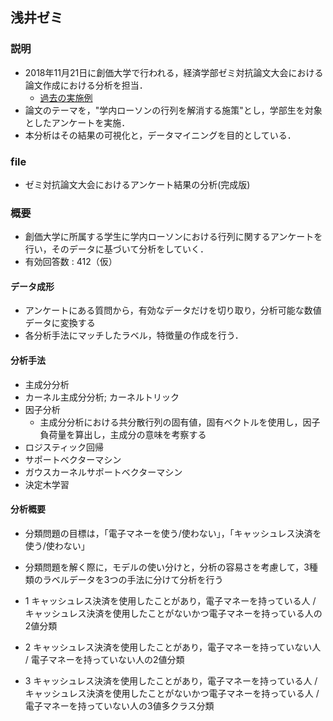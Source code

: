 ## 浅井ゼミ
### 説明
- 2018年11月21日に創価大学で行われる，経済学部ゼミ対抗論文大会における論文作成における分析を担当．
	- [過去の実施例](https://www.soka.ac.jp/economics/news_economics/2017/11/2552/)
- 論文のテーマを，"学内ローソンの行列を解消する施策"とし，学部生を対象としたアンケートを実施．
- 本分析はその結果の可視化と，データマイニングを目的としている．

### file
- ゼミ対抗論文大会におけるアンケート結果の分析(完成版)

### 概要

- 創価大学に所属する学生に学内ローソンにおける行列に関するアンケートを行い，そのデータに基づいて分析をしていく．
- 有効回答数 : 412（仮）


#### データ成形
- アンケートにある質問から，有効なデータだけを切り取り，分析可能な数値データに変換する
- 各分析手法にマッチしたラベル，特徴量の作成を行う．

#### 分析手法
- 主成分分析
- カーネル主成分分析; カーネルトリック
- 因子分析
    - 主成分分析における共分散行列の固有値，固有ベクトルを使用し，因子負荷量を算出し，主成分の意味を考察する
- ロジスティック回帰
- サポートベクターマシン
- ガウスカーネルサポートベクターマシン
- 決定木学習

#### 分析概要
- 分類問題の目標は，「電子マネーを使う/使わない」，「キャッシュレス決済を使う/使わない」
- 分類問題を解く際に，モデルの使い分けと，分析の容易さを考慮して，3種類のラベルデータを3つの手法に分けて分析を行う


- 1 キャッシュレス決済を使用したことがあり，電子マネーを持っている人 / キャッシュレス決済を使用したことがないかつ電子マネーを持っている人の2値分類

- 2 キャッシュレス決済を使用したことがあり，電子マネーを持っていない人 / 電子マネーを持っていない人の2値分類

- 3 キャッシュレス決済を使用したことがあり，電子マネーを持っている人 / キャッシュレス決済を使用したことがないかつ電子マネーを持っている人 / 電子マネーを持っていない人の3値多クラス分類
